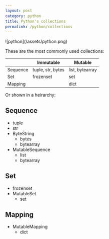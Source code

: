 ```yaml
---
layout: post
category: python
title: Python's collections
permalink: /python/collections
---
```

<div class="wide-logos" markdown="1">
![python](/assets/python.png)
</div>

These are the most commonly used collections:

|          | Immutable         | Mutable         |
|----------|-------------------|-----------------|
| Sequence | tuple, str, bytes | list, bytearray |
| Set      | frozenset         | set             |
| Mapping  |                   | dict            |

Or shown in a heirarchy:

## Sequence
- tuple
- str
- ByteString
    - bytes
    - bytearray
- MutableSequence
    - list
    - bytearray

## Set

- frozenset
- MutableSet
    - set

## Mapping
- MutableMapping
    - dict

